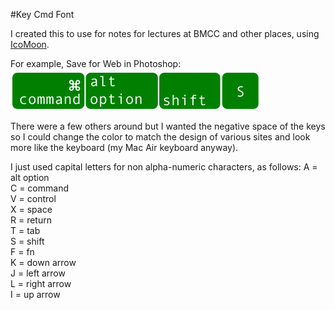 #Key Cmd Font

I created this to use for notes for lectures at BMCC and other places, using [IcoMoon](https://icomoon.io/).

For example, Save for Web in Photoshop:
![key cmd font example](https://raw.githubusercontent.com/owenroberts/key-cmd-font/master/ex.jpg)

There were a few others around but I wanted the negative space of the keys so I could change the color to match the design of various sites and look more like the keyboard (my Mac Air keyboard anyway).

I just used capital letters for non alpha-numeric characters, as follows:
A = alt option  
C = command  
V = control  
X = space  
R = return  
T = tab  
S = shift  
F = fn  
K = down arrow  
J = left arrow  
L = right arrow  
I = up arrow  


